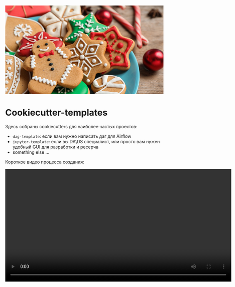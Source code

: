![cookies.jpg](img%2Fcookies.jpg)

# Cookiecutter-templates

Здесь собраны cookiecutters для наиболее частых проектов:
- `dag-template`: если вам нужно написать даг для Airflow
- `jupyter-template`: если вы DA\DS специалист, или просто вам нужен удобный GUI для разработки и ресерча
- something else ...


Короткое видео процесса создания:

<video width="720" controls>
<source src="img/cookiecutter.mp4" type="video/mp4">
</video>
